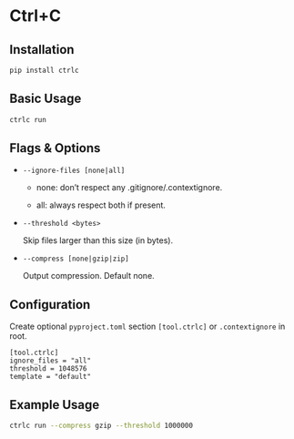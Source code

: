 # Ctrl+C



## Installation

```bash
pip install ctrlc
```

## Basic Usage
```bash
ctrlc run
```

## Flags & Options

- `--ignore-files [none|all]`

    - none: don’t respect any .gitignore/.contextignore.

    - all: always respect both if present.

- `--threshold <bytes>`

    Skip files larger than this size (in bytes).

- `--compress [none|gzip|zip]`

    Output compression. Default none.

## Configuration

Create optional `pyproject.toml` section `[tool.ctrlc]` or `.contextignore` in root.

```
[tool.ctrlc]
ignore_files = "all"
threshold = 1048576
template = "default"
```

## Example Usage
```bash
ctrlc run --compress gzip --threshold 1000000
```